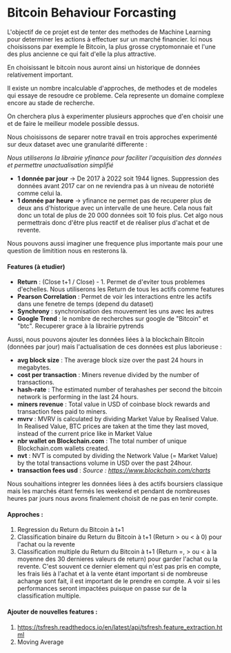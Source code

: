 # Bitcoin Behaviour Forcasting

L'objectif de ce projet est de tenter des methodes de Machine Learning pour determiner les actions à effectuer sur un marché financier. Ici nous choisissons par exemple le Bitcoin, la plus grosse cryptomonnaie et l'une des plus ancienne ce qui fait d'elle la plus attractive. 

En choisissant le bitcoin nous auront ainsi un historique de données relativement important.

Il existe un nombre incalculable d'approches, de methodes et de modeles qui essaye de resoudre ce probleme. Cela represente un domaine complexe encore au stade de recherche.

On cherchera plus à experimenter plusieurs approches que d'en choisir une et de faire le meilleur modele possible dessus.

Nous choisissons de separer notre travail en trois approches experimenté sur deux dataset avec une granularité differente :

*Nous utiliserons la librairie yfinance pour faciliter l'acquisition des données et permettre unactualisation simplifié*
- **1 donnée par jour** -> De 2017 à 2022 soit 1944 lignes. Suppression des données avant 2017 car on ne reviendra pas à un niveau de notoriété comme celui la.
- **1 donnée par heure** -> yfinance ne permet pas de recuperer plus de deux ans d'historique avec un intervalle de une heure. Cela nous fait donc un total de plus de 20 000 données soit 10 fois plus. Cet algo nous permettrais donc d'être plus reactif et de réaliser plus d'achat et de revente.

Nous pouvons aussi imaginer une frequence plus importante mais pour une question de limitition nous en resterons là.

#### Features (à etudier)
- **Return** : (Close t+1 / Close) - 1. Permet de d'eviter tous problemes d'echelles. Nous utiliserons les Return de tous les actifs comme features
- **Pearson Correlation** : Permet de voir les interactions entre les actifs dans une fenetre de temps (depend du dataset)
- **Synchrony** : synchronisation des mouvement les uns avec les autres
- **Google Trend** : le nombre de recherches sur google de "Bitcoin" et "btc". Recuperer grace à la librairie pytrends

Aussi, nous pouvons ajouter les données liées à la blockchain Bitcoin (données par jour) mais l'actualisation de ces données est plus laborieuse :
- **avg block size** : The average block size over the past 24 hours in megabytes.
- **cost per transaction** : Miners revenue divided by the number of transactions.
- **hash-rate** : The estimated number of terahashes per second the bitcoin network is performing in the last 24 hours.
- **miners revenue** : Total value in USD of coinbase block rewards and transaction fees paid to miners.
- **mvrv** : MVRV is calculated by dividing Market Value by Realised Value. In Realised Value, BTC prices are taken at the time they last moved, instead of the current price like in Market Value
- **nbr wallet on Blockchain.com** : The total number of unique Blockchain.com wallets created.
- **nvt** : NVT is computed by dividing the Network Value (= Market Value) by the total transactions volume in USD over the past 24hour.
- **transaction fees usd** :
*Source : https://www.blockchain.com/charts*


Nous souhaitions integrer les données liées à des actifs boursiers classique mais les marchés étant fermés les weekend et pendant de nombreuses heures par jours nous avons finalement choisit de ne pas en tenir compte.

#### Approches :

1. Regression du Return du Bitcoin à t+1
2. Classification binaire du Return du Bitcoin à t+1 (Return > ou < à 0) pour l'achat ou la revente 
3. Classification multiple du Return du Bitcoin à t+1 (Return =, > ou < à la moyenne des 30 dernieres valeurs de return) pour garder l'achat ou la revente.
C'est souvent ce dernier element qui n'est pas pris en compte, les frais liés à l'achat et à la vente étant important si de nombreuse achange sont fait, il est important de le prendre en compte. A voir si les performances seront impactées puisque on passe sur de la classification multiple.


#### Ajouter de nouvelles features :

1. https://tsfresh.readthedocs.io/en/latest/api/tsfresh.feature_extraction.html
2. Moving Average 
